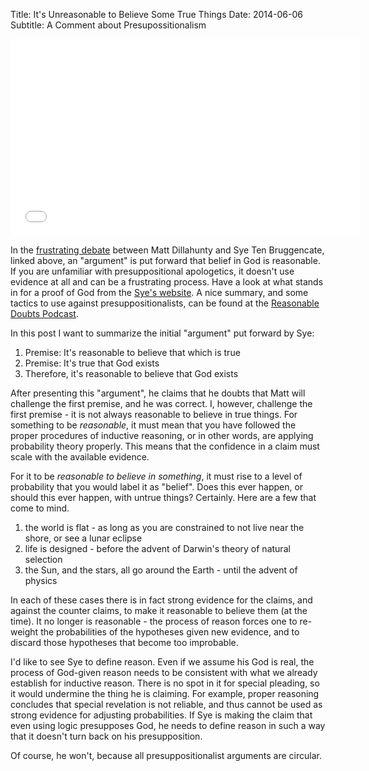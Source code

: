 Title: It's Unreasonable to Believe Some True Things
Date: 2014-06-06
Subtitle: A Comment about Presupossitionalism

<iframe width="560" height="315" src="//www.youtube.com/embed/OL8LREmbDi0" frameborder="0" allowfullscreen></iframe>

In the [frustrating debate] between  Matt Dillahunty and Sye Ten Bruggencate, linked above, an "argument" is put forward that belief in God is reasonable.  If you are unfamiliar with presuppositional apologetics, it doesn't use evidence at all and can be a frustrating process.  Have a look at what stands in for a proof of God from the [Sye's website].  A nice summary, and some tactics to use against presuppositionalists, can be found at the [Reasonable Doubts Podcast].

In this post I want to summarize the initial "argument" put forward by Sye:

1. Premise: It's reasonable to believe that which is true
2. Premise: It's true that God exists
3. Therefore, it's reasonable to believe that God exists

After presenting this "argument", he claims that he doubts that Matt will challenge the first premise, and he was correct.  I, however, challenge the first premise - it is not always reasonable to believe in true things.  For something to be *reasonable*, it must mean that you have followed the proper procedures of inductive reasoning, or in other words, are applying probability theory properly.  This means that the confidence in a claim must scale with the available evidence.

For it to be *reasonable to believe in something*, it must rise to a level of probability that you would label it as "belief".  Does this ever happen, or should this ever happen, with untrue things?  Certainly.  Here are a few that come to mind.

1. the world is flat - as long as you are constrained to not live near the shore, or see a lunar eclipse
2. life is designed - before the advent of Darwin's theory of natural selection
3. the Sun, and the stars, all go around the Earth - until the advent of physics

In each of these cases there is in fact strong evidence for the claims, and against the counter claims, to make it reasonable to believe them (at the time).  It no longer is reasonable - the process of reason forces one to re-weight the probabilities of the hypotheses given new evidence, and to discard those hypotheses that become too improbable.  

I'd like to see Sye to define reason.  Even if we assume his God is real, the process of God-given reason needs to be consistent with what we already establish for inductive reason.  There is no spot in it for special pleading, so it would undermine the thing he is claiming.  For example, proper reasoning concludes that special revelation is not reliable, and thus cannot be used as strong evidence for adjusting probabilities.  If Sye is making the claim that even using logic presupposes God, he needs to define reason in such a way that it doesn't turn back on his presupposition.  

Of course, he won't, because all presuppositionalist arguments are circular.


[frustrating debate]: http://www.patheos.com/blogs/friendlyatheist/2014/06/04/this-may-be-the-most-mismatched-debate-over-gods-existence-youll-ever-see/
[Sye's website]: http://www.proofthatgodexists.org/
[Reasonable Doubts Podcast]: http://freethoughtblogs.com/reasonabledoubts/2012/02/09/episode-97-presuppositional-apologetics-part-1/

